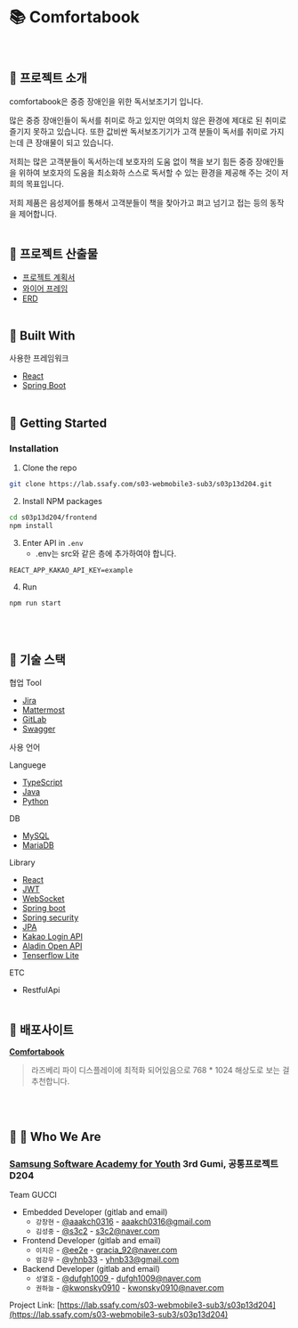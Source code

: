 # :books: Comfortabook
<br>

## :closed_book: 프로젝트 소개

comfortabook은 중증 장애인을 위한 독서보조기기 입니다.

많은 중증 장애인들이 독서를 취미로 하고 있지만 여의치 않은 환경에 제대로 된 취미로 즐기지 못하고 있습니다.  또한 값비싼 독서보조기기가 고객 분들이 독서를 취미로 가지는데 큰 장애물이 되고 있습니다.  

저희는 많은 고객분들이 독서하는데 보호자의 도움 없이 책을 보기 힘든 중증 장애인들을 위하여 보호자의 도움을 최소화하 스스로 독서할 수 있는 환경을 제공해 주는 것이 저희의 목표입니다.

저희 제품은 음성제어를 통해서 고객분들이 책을 찾아가고 펴고 넘기고 접는 등의  동작을 제어합니다.
<br><br>

## :orange_book: 프로젝트 산출물

- [프로젝트 계획서](https://lab.ssafy.com/s03-webmobile3-sub3/s03p13d204/blob/develop/output/%EA%B3%84%ED%9A%8D%EC%84%9C.docx)
- [와이어 프레임](https://lab.ssafy.com/s03-webmobile3-sub3/s03p13d204/blob/develop/output/WIreframe.PNG)
- [ERD](https://lab.ssafy.com/s03-webmobile3-sub3/s03p13d204/blob/develop/output/ERD.PNG)
<br><br>

## :ledger: Built With
사용한 프레임워크

- [React](https://ko.reactjs.org/)
- [Spring Boot](https://spring.io/projects/spring-boot)
<br><br>

## :green_book: Getting Started

### Installation

1. Clone the repo

```bash
git clone https://lab.ssafy.com/s03-webmobile3-sub3/s03p13d204.git
```

2. Install NPM packages

```bash
cd s03p13d204/frontend
npm install
```

3. Enter API in `.env`
   - .env는 src와 같은 층에 추가하여야 합니다.
```
REACT_APP_KAKAO_API_KEY=example
```

4. Run

```bash
npm run start
```
<br><br>

## :blue_book: 기술 스택

협업 Tool

* [Jira](https://www.atlassian.com/software/jira/)
* [Mattermost](https://mattermost.com/)
* [GitLab](https://about.gitlab.com/)
* [Swagger](https://swagger.io/)

사용 언어

Languege
* [TypeScript](https://www.typescriptlang.org/)
* [Java](https://java.com/ko/download/)
* [Python](https://www.python.org/)

DB
* [MySQL](https://www.mysql.com/)
* [MariaDB](https://mariadb.org/)

Library

* [React](https://ko.reactjs.org/)
* [JWT](https://jwt.io/)
* [WebSocket](https://en.wikipedia.org/wiki/WebSocket/)
* [Spring boot](https://spring.io/projects/spring-boot/)
* [Spring security](https://spring.io/projects/spring-security/)
* [JPA](https://docs.spring.io/spring-data/jpa/docs/current/reference/html/#preface)
* [Kakao Login API](https://developers.kakao.com/docs/latest/ko/kakaologin/common)
* [Aladin Open API](https://blog.aladin.co.kr/openapi/5353290)
* [Tenserflow Lite](https://www.tensorflow.org/lite)

ETC

- RestfulApi
<br><br>

## :book: 배포사이트

<a href="https://i3d204.p.ssafy.io"><strong>Comfortabook</strong></a>

> 라즈베리 파이 디스플레이에 최적화 되어있음으로 768 * 1024 해상도로 보는 걸 추천합니다.

<br><br>

## :man: :woman: Who We Are

### [Samsung Software Academy for Youth](https://www.ssafy.com/) 3rd Gumi, 공통프로젝트 D204
Team GUCCI

* Embedded Developer (gitlab and email)
  * ```강창현``` - [@aaakch0316](https://lab.ssafy.com/aaakch0316) - aaakch0316@gmail.com
  * ```김성중``` - [@s3c2](https://lab.ssafy.com/s3c2) - s3c2@naver.com
* Frontend Developer (gitlab and email)
  * ```이지은``` - [@ee2e](https://lab.ssafy.com/ee2e) - gracia_92@naver.com <br>
  * ```엄강우``` - [@yhnb33](https://lab.ssafy.com/yhnb33) - yhnb33@gmail.com <br>
* Backend Developer (gitlab and email)
  * ```성열호``` - [@dufgh1009 ](https://lab.ssafy.com/dufgh1009) - dufgh1009@naver.com <br>
  * ```권하늘``` - [@kwonsky0910](https://lab.ssafy.com/kwonsky0910) - kwonsky0910@naver.com <br>



Project Link: [https://lab.ssafy.com/s03-webmobile3-sub3/s03p13d204](https://lab.ssafy.com/s03-webmobile3-sub3/s03p13d204)



